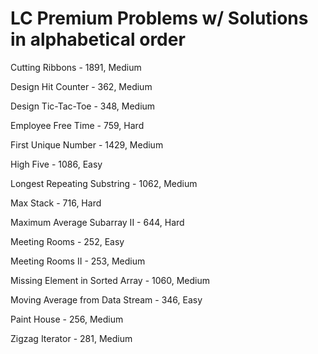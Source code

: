 # LC Premium Problems w/ Solutions in alphabetical order
Cutting Ribbons - 1891, Medium

Design Hit Counter - 362, Medium

Design Tic-Tac-Toe - 348, Medium

Employee Free Time - 759, Hard

First Unique Number - 1429, Medium

High Five - 1086, Easy

Longest Repeating Substring - 1062, Medium

Max Stack - 716, Hard

Maximum Average Subarray II - 644, Hard

Meeting Rooms - 252, Easy

Meeting Rooms II - 253, Medium

Missing Element in Sorted Array - 1060, Medium

Moving Average from Data Stream - 346, Easy

Paint House - 256, Medium

Zigzag Iterator - 281, Medium

